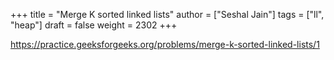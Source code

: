 +++
title = "Merge K sorted linked lists"
author = ["Seshal Jain"]
tags = ["ll", "heap"]
draft = false
weight = 2302
+++

<https://practice.geeksforgeeks.org/problems/merge-k-sorted-linked-lists/1>

